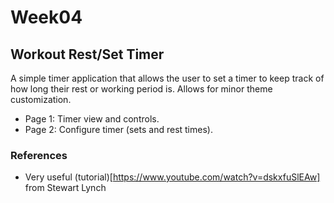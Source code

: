# Week04

## Workout Rest/Set Timer

A simple timer application that allows the user to set a timer to keep track of how long their rest or working period is. Allows for minor theme customization.

- Page 1: Timer view and controls.
- Page 2: Configure timer (sets and rest times).

### References
- Very useful (tutorial)[https://www.youtube.com/watch?v=dskxfuSlEAw] from Stewart Lynch
